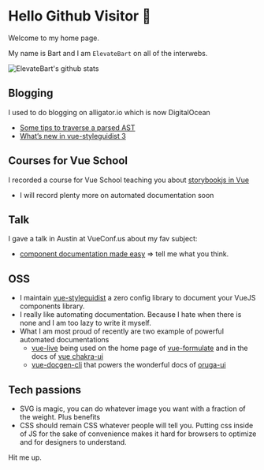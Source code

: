 # Hello Github Visitor 🖖

Welcome to my home page.

My name is Bart and I am `ElevateBart` on all of the interwebs.


![ElevateBart's github stats](https://github-readme-stats.vercel.app/api?username=ElevateBart&count_private=true&show_icons=true&theme=nightowl)

## Blogging
I used to do blogging on alligator.io which is now DigitalOcean
- [Some tips to traverse a parsed AST][1]
- [What’s new in vue-styleguidist 3][2]

## Courses for Vue School
I recorded a course for Vue School teaching you about [storybookjs in Vue][3]
- I will record plenty more on automated documentation soon

## Talk
I gave a talk in Austin at VueConf.us about my fav subject: 
- [component documentation made easy][4] 
=\> tell me what you think.

## OSS
- I maintain [vue-styleguidist][5] a zero config library to document your VueJS components library. 
- I really like automating documentation. Because I hate when there is none and I am too lazy to write it myself.
- What I am most proud of recently are two example of powerful automated documentations
	- [vue-live][6] being used on the home page of [vue-formulate][7] and in the docs of [vue chakra-ui][8]
	- [vue-docgen-cli][9] that powers the wonderful docs of [oruga-ui][10] 

## Tech passions
- SVG is magic, you can do whatever image you want with a fraction of the weight. Plus benefits
- CSS should remain CSS whatever people will tell you. Putting css inside of JS for the sake of convenience makes it hard for browsers to optimize and for designers to understand.

Hit me up.

[1]:	https://www.digitalocean.com/community/tutorials/js-traversing-ast
[2]:	https://www.digitalocean.com/community/tutorials/vuejs-vue-styleguidist-3
[3]:	https://vueschool.io/courses/storybook-with-vuejs
[4]:	https://www.youtube.com/watch?v=ryyAiUYvfY8
[5]:	https://github.com/vue-styleguidist/vue-styleguidist
[6]:	http://vue-live.surge.sh/
[7]:	https://vueformulate.com/
[8]:	https://vue.chakra-ui.com/accordion
[9]:	https://www.npmjs.com/package/vue-docgen-cli
[10]:	https://oruga.io/
